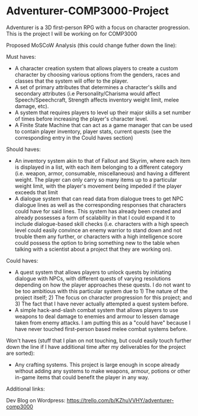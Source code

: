 # Adventurer-COMP3000-Project
Adventurer is a 3D first-person RPG with a focus on character progression. This is the project I will be working on for COMP3000

Proposed MoSCoW Analysis (this could change futher down the line):

Must haves:
- A character creation system that allows players to create a custom character by choosing various options from the genders, races and classes that the system will offer to the player.
- A set of primary attributes that determines a character's skills and secondary attributes (i.e Personality/Charisma would affect Speech/Speechcraft, Strength affects inventory weight limit, melee damage, etc).
- A system that requires players to level up their major skills a set number of times before increasing the player's character level.
- A Finite State Machine that can act as a game manager that can be used to contain player inventory, player stats, current quests (see the corresponding entry in the Could haves section)

Should haves:
- An inventory system akin to that of Fallout and Skyrim, where each item is displayed in a list, with each item belonging to a different category (i.e. weapon, armor, consumable, miscellaneous) and having a different weight. The player can only carry so many items up to a particular weight limit, with the player's movement being impeded if the player exceeds that limit
- A dialogue system that can read data from dialogue trees to get NPC dialogue lines as well as the corresponding responses that characters could have for said lines. This system has already been created and already possesses a form of scalability in that I could expand it to include dialogue-based skill checks (i.e. characters with a high speech level could easily convince an enemy warrior to stand down and not trouble them any further, or characters with a high intelligence score could possess the option to bring something new to the table when talking with a scientist about a project that they are working on).

Could haves:
- A quest system that allows players to unlock quests by initiating dialogue with NPCs, with different quests of varying resolutions depending on how the player approaches these quests. I do not want to be too ambitious with this particular system due to 1) The nature of the project itself; 2) The focus on character progression for this project; and 3) The fact that I have never actually attempted a quest system before. 
- A simple hack-and-slash combat system that allows players to use weapons to deal damage to enemies and armour to lessen damage taken from enemy attacks. I am putting this as a "could have" because I have never touched first-person based melee combat systems before.

Won't haves (stuff that I plan on not touching, but could easily touch further down the line if I have additional time after my deliverables for the project are sorted): 
- Any crafting systems. This project is large enough in scope already without adding any systems to make weapons, armour, potions or other in-game items that could benefit the player in any way.


Additional links:

Dev Blog on Wordpress: https://trello.com/b/KZhuVVHY/adventurer-comp3000

